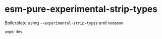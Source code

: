# esm-pure-experimental-strip-types

Boilerplate using `--experimental-strip-types` and `nodemon`

```
pnpm dev
```